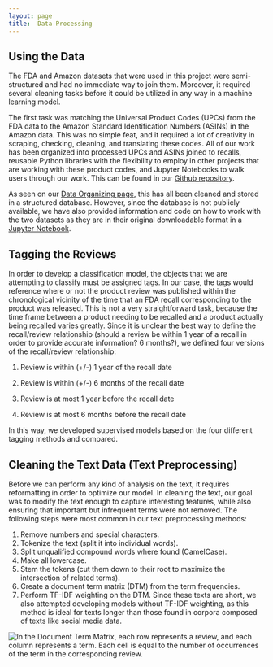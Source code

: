 ```yaml
---
layout: page
title:  Data Processing
---
```


## Using the Data

The FDA and Amazon datasets that were used in this project were semi-structured and had no immediate way to join them. Moreover, it required several cleaning tasks before it could be utilized in any way in a machine learning model. 

The first task was matching the Universal Product Codes (UPCs) from the FDA data to the Amazon Standard Identification Numbers (ASINs) in the Amazon data. This was no simple feat, and it required a lot of creativity in scraping, checking, cleaning, and translating these codes. All of our work has been organized into processed UPCs and ASINs joined to recalls, reusable Python libraries with the flexibility to employ in other projects that are working with these product codes, and Jupyter Notebooks to walk users through our work. This can be found in our [Github repository](https://github.com/uwescience/DSSG2016-UnsafeFoods).

As seen on our [Data Organizing page](data-organizing.md), this has all been cleaned and stored in a structured database. However, since the database is not publicly available, we have also provided information and code on how to work with the two datasets as they are in their original downloadable format in a [Jupyter Notebook](blob/master/notebooks/NMF_exploration.ipynb). 

## Tagging the Reviews

In order to develop a classification model, the objects that we are attempting to classify must be assigned tags. In our case, the tags would reference where or not the product review was published within the chronological vicinity of the time that an FDA recall corresponding to the product was released. This is not a very straightforward task, because the time frame between a product needing to be recalled and a product actually being recalled varies greatly. Since it is unclear the best way to define the recall/review relationship (should a review be within 1 year of a recall in order to provide accurate information? 6 months?), we defined four versions of the recall/review relationship:

1.  Review is within (+/-) 1 year of the recall date

2.  Review is within (+/-) 6 months of the recall date

3.  Review is at most 1 year before the recall date

4.  Review is at most 6 months before the recall date

In this way, we developed supervised models based on the four different tagging methods and compared.

## Cleaning the Text Data (Text Preprocessing)

Before we can perform any kind of analysis on the text, it requires reformatting in order to optimize our model. In cleaning the text, our goal was to modify the text enough to capture interesting features, while also ensuring that important but infrequent terms were not removed. The following steps were most common in our text preprocessing methods:

1. Remove numbers and special characters.
2. Tokenize the text (split it into individual words).
3. Split unqualified compound words where found (CamelCase).
4. Make all lowercase.
5. Stem the tokens (cut them down to their root to maximize the intersection of related terms).
6. Create a document term matrix (DTM) from the term frequencies.
7. Perform TF-IDF weighting on the DTM. Since these texts are short, we also attempted developing models without TF-IDF weighting, as this method is ideal for texts longer than those found in corpora composed of texts like social media data.

![In the Document Term Matrix, each row represents a review, and each column represents a term. Each cell is equal to the number of occurrences of the term in the corresponding review.](DSSG2016-UnsafeFoods/blob/gh-pages/assets/images/dtm_viz.PNG)

